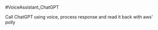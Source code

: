 #VoiceAssistant_ChatGPT

Call ChatGPT using voice, process response and read it back with aws' polly